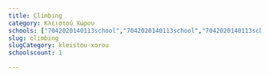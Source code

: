 ```yaml
---
title: Climbing
category: Κλειστού Χώρου
schools: ["7042020140113school","7042020140113school","7042020140113school"]
slug: climbing
slugCategory: kleistou-xorou
schoolscount: 1

---
```




